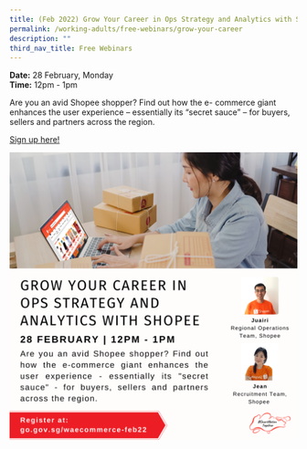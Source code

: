 ```yaml
---
title: (Feb 2022) Grow Your Career in Ops Strategy and Analytics with Shopee
permalink: /working-adults/free-webinars/grow-your-career
description: ""
third_nav_title: Free Webinars
---
```



**Date:** 28 February, Monday
<br> **Time:** 12pm - 1pm

Are you an avid Shopee shopper? Find out how the e-
commerce giant enhances the user experience –
essentially its “secret sauce” – for buyers, sellers and
partners across the region. 

[Sign up here! ](https://go.gov.sg/waecommerce-feb22)

![Career workshop with Shopee](/images/WA%203.png)